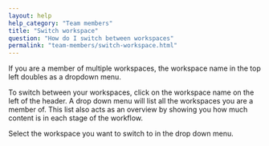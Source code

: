 ```yaml
---
layout: help
help_category: "Team members"
title: "Switch workspace"
question: "How do I switch between workspaces"
permalink: "team-members/switch-workspace.html"
---
```


If you are a member of multiple workspaces, the workspace name in the top left
doubles as a dropdown menu.

To switch between your workspaces, click on the workspace name on the
left of the header. A drop down menu will list all the workspaces you
are a member of. This list also acts as an overview by showing you how
much content is in each stage of the workflow.

Select the workspace you want to switch to in the drop down menu.